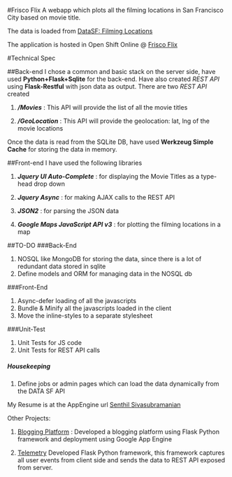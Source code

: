 #Frisco Flix
A webapp which plots all the filming locations in San Francisco City based on movie title.

The data is loaded from [DataSF: Filming Locations](https://data.sfgov.org/Arts-Culture-and-Recreation-/Film-Locations-in-San-Francisco/yitu-d5am "DataSF: Filming Locations")

The application is hosted in Open Shift Online @ [Frisco Flix](http://ubercode-senthilsiva.rhcloud.com "Frisco Flix")

#Technical Spec

##Back-end
I chose a common and basic stack on the server side, have used **Python+Flask+Sqlite** for the back-end.
Have also created *REST API* using **Flask-Restful** with json data as output.
There are two *REST API* created 

1. **_/Movies_** : This API will provide the list of all the movie titles

2. **_/GeoLocation_** : This API will provide the geolocation: lat, lng of the movie locations

Once the data is read from the SQLite DB, have used **Werkzeug Simple Cache** for storing the data in memory.

##Front-end
I have used the following libraries

1. **_Jquery UI Auto-Complete_** : for displaying the Movie Titles as a type-head drop down

2. **_Jquery Async_** : for making AJAX calls to the REST API

3. **_JSON2_** : for parsing the JSON data

4. **_Google Maps JavaScript API v3_** : for plotting the filming locations in a map

##TO-DO
###Back-End
1. NOSQL like MongoDB for storing the data, since there is a lot of redundant data stored in sqlite
2. Define models and ORM for managing data in the NOSQL db

###Front-End
1. Async-defer loading of all the javascripts
2. Bundle & Minify all the javascripts loaded in the client
3. Move the inline-styles to a separate stylesheet

###Unit-Test
1. Unit Tests for JS code
2. Unit Tests for REST API calls

##### Housekeeping
1. Define jobs or admin pages which can load the data dynamically from the DATA SF API

My Resume is at the AppEngine url [Senthil Sivasubramanian](http://root-node.appspot.com/me)

Other Projects:
1. [Blogging Platform](https://github.com/senthil1216/root-node) : Developed a blogging platform using Flask Python framework and deployment using Google App Engine

2. [Telemetry](https://github.com/senthil1216/telemetry)
Developed Flask Python framework, this framework captures all user events from client side and sends the data to REST API exposed from server.
